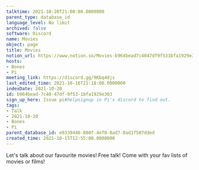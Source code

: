 ```yaml
---
talktime: 2021-10-20T21:00:00.0000000
parent_type: database_id
language_level: No limit
archived: false
software: Discord
name: Movies
object: page
title: Movies
notion_url: https://www.notion.so/Movies-b964bead7c4047df9f531bfa1929e303
hosts:
- Bones
- Pi
meeting_link: https://discord.gg/9Kbq4djs
last_edited_time: 2021-10-16T21:18:00.0000000
indexDate: 2021-10-20
id: b964bead-7c40-47df-9f53-1bfa1929e303
sign_up_here: Issue pi#helpsignup in Pi's discord to find out.
tags:
- Talk
- 2021-10-20
- Bones
- Pi
parent_database_id: e9339446-880f-4ef0-8ad7-8ad1f507dded
created_time: 2021-10-15T12:55:00.0000000
---
```


Let's talk about our favourite movies!
Free talk! Come with your fav lists of movies or films!


